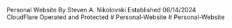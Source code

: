 Personal Website By Steven A. Nikolovski
Established 06/14/2024
CloudFlare Operated and Protected
#   P e r s o n a l - W e b s i t e  
 #   P e r s o n a l - W e b s i t e  
 
